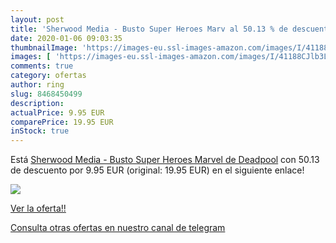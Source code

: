 ```yaml
---
layout: post
title: 'Sherwood Media - Busto Super Heroes Marv al 50.13 % de descuento'
date: 2020-01-06 09:03:35
thumbnailImage: 'https://images-eu.ssl-images-amazon.com/images/I/41188CJlb3L._SL200_.jpg'
images: [ 'https://images-eu.ssl-images-amazon.com/images/I/41188CJlb3L._SL200_.jpg' ]
comments: true
category: ofertas
author: ring
slug: 8468450499
description:
actualPrice: 9.95 EUR
comparePrice: 19.95 EUR
inStock: true
---
```


Está [Sherwood Media - Busto Super Heroes Marvel de Deadpool](https://www.amazon.com/dp/8468450499/?tag=redken08-20) con 50.13 de descuento por 9.95 EUR (original: 19.95 EUR) en el siguiente enlace!

[![](https://images-eu.ssl-images-amazon.com/images/I/41188CJlb3L._SL200_.jpg)](https://www.amazon.com/dp/8468450499/?tag=redken08-20)

[Ver la oferta!!](https://www.amazon.com/dp/8468450499/?tag=redken08-20)

[Consulta otras ofertas en nuestro canal de telegram](https://t.me/s/ofertas25)
